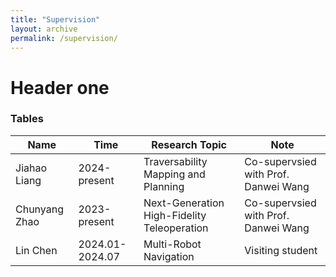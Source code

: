 ```yaml
---
title: "Supervision"
layout: archive
permalink: /supervision/
---
```


# Header one


### Tables

| Name             | Time            | Research Topic                                | Note                                 |
| --------         | --------------- | --------------------------------------------- | ------------------------------------ |
| Jiahao Liang     | 2024-present    | Traversability Mapping and Planning           | Co-supervsied with Prof. Danwei Wang |
| Chunyang Zhao    | 2023-present    | Next-Generation High-Fidelity Teleoperation   | Co-supervsied with Prof. Danwei Wang |
| Lin Chen         | 2024.01-2024.07 | Multi-Robot Navigation                        | Visiting student                     |
